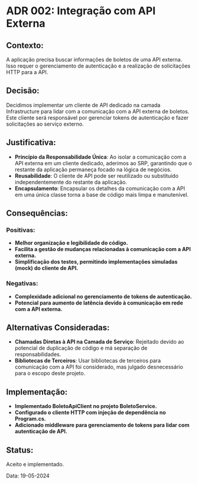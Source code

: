 # ADR 002: Integração com API Externa

## Contexto:
A aplicação precisa buscar informações de boletos de uma API externa. Isso requer o gerenciamento de autenticação e a realização de solicitações HTTP para a API.

## Decisão:
Decidimos implementar um cliente de API dedicado na camada Infrastructure para lidar com a comunicação com a API externa de boletos. Este cliente será responsável por gerenciar tokens de autenticação e fazer solicitações ao serviço externo.

## Justificativa:

- **Princípio da Responsabilidade Única**: Ao isolar a comunicação com a API externa em um cliente dedicado, aderimos ao SRP, garantindo que o restante da aplicação permaneça focado na lógica de negócios.
- **Reusabilidade**: O cliente de API pode ser reutilizado ou substituído independentemente do restante da aplicação.
- **Encapsulamento**: Encapsular os detalhes da comunicação com a API em uma única classe torna a base de código mais limpa e manutenível.

## Consequências:

### Positivas:

- **Melhor organização e legibilidade do código.**
- **Facilita a gestão de mudanças relacionadas à comunicação com a API externa.**
- **Simplificação dos testes, permitindo implementações simuladas (mock) do cliente de API.**

### Negativas:

- **Complexidade adicional no gerenciamento de tokens de autenticação.**
- **Potencial para aumento de latência devido à comunicação em rede com a API externa.**

## Alternativas Consideradas:

- **Chamadas Diretas à API na Camada de Serviço**: Rejeitado devido ao potencial de duplicação de código e má separação de responsabilidades.
- **Bibliotecas de Terceiros**: Usar bibliotecas de terceiros para comunicação com a API foi considerado, mas julgado desnecessário para o escopo deste projeto.

## Implementação:

- **Implementado BoletoApiClient no projeto BoletoService.**
- **Configurado o cliente HTTP com injeção de dependência no Program.cs.**
- **Adicionado middleware para gerenciamento de tokens para lidar com autenticação de API.**

## Status:
Aceito e implementado.

Data:
19-05-2024

